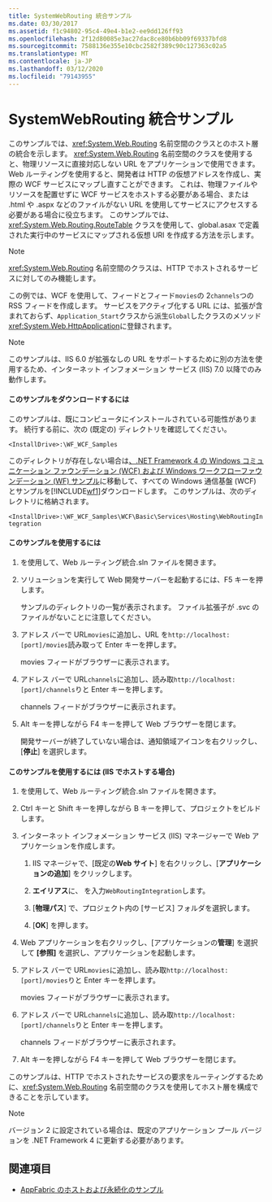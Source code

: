 ```yaml
---
title: SystemWebRouting 統合サンプル
ms.date: 03/30/2017
ms.assetid: f1c94802-95c4-49e4-b1e2-ee9dd126ff93
ms.openlocfilehash: 2f12d80085e3ac27dac8ce80b6bb09f69337bfd8
ms.sourcegitcommit: 7588136e355e10cbc2582f389c90c127363c02a5
ms.translationtype: MT
ms.contentlocale: ja-JP
ms.lasthandoff: 03/12/2020
ms.locfileid: "79143955"
---
```

# <a name="systemwebrouting-integration-sample"></a>SystemWebRouting 統合サンプル
このサンプルでは、<xref:System.Web.Routing> 名前空間のクラスとのホスト層の統合を示します。 <xref:System.Web.Routing> 名前空間のクラスを使用すると、物理リソースに直接対応しない URL をアプリケーションで使用できます。 Web ルーティングを使用すると、開発者は HTTP の仮想アドレスを作成し、実際の WCF サービスにマップし直すことができます。 これは、物理ファイルやリソースを配置せずに WCF サービスをホストする必要がある場合、または .html や .aspx などのファイルがない URL を使用してサービスにアクセスする必要がある場合に役立ちます。 このサンプルでは、<xref:System.Web.Routing.RouteTable> クラスを使用して、global.asax で定義された実行中のサービスにマップされる仮想 URI を作成する方法を示します。

> [!NOTE]
> <xref:System.Web.Routing> 名前空間のクラスは、HTTP でホストされるサービスに対してのみ機能します。  
  
この例では、WCF を使用して、フィードとフィード`movies`の 2`channels`つの RSS フィードを作成します。 サービスをアクティブ化する URL には、拡張が含まれておらず、`Application_Start`クラスから派生`Global`したクラスのメソッド<xref:System.Web.HttpApplication>に登録されます。  
  
> [!NOTE]
> このサンプルは、IIS 6.0 が拡張なしの URL をサポートするために別の方法を使用するため、インターネット インフォメーション サービス (IIS) 7.0 以降でのみ動作します。  

#### <a name="to-download-this-sample"></a>このサンプルをダウンロードするには
  
このサンプルは、既にコンピュータにインストールされている可能性があります。 続行する前に、次の (既定の) ディレクトリを確認してください。  

`<InstallDrive>:\WF_WCF_Samples`  

 このディレクトリが存在しない場合は[、.NET Framework 4 の Windows コミュニケーション ファウンデーション (WCF) および Windows ワークフローファウンデーション (WF) サンプル](https://www.microsoft.com/download/details.aspx?id=21459)に移動して、すべての Windows 通信基盤 (WCF) とサンプルを[!INCLUDE[wf1](../../../../includes/wf1-md.md)]ダウンロードします。 このサンプルは、次のディレクトリに格納されます。  

`<InstallDrive>:\WF_WCF_Samples\WCF\Basic\Services\Hosting\WebRoutingIntegration`  
  
#### <a name="to-use-this-sample"></a>このサンプルを使用するには  
  
1. を使用して、Web ルーティング統合.sln ファイルを開きます。  
  
2. ソリューションを実行して Web 開発サーバーを起動するには、F5 キーを押します。  
  
     サンプルのディレクトリの一覧が表示されます。 ファイル拡張子が .svc のファイルがないことに注意してください。  
  
3. アドレス バーで URL`movies`に追加し、URL を`http://localhost:[port]/movies`読み取って Enter キーを押します。  
  
     movies フィードがブラウザーに表示されます。  
  
4. アドレス バーで URL`channels`に追加し、読み取`http://localhost:[port]/channels`りと Enter キーを押します。  
  
     channels フィードがブラウザーに表示されます。  
  
5. Alt キーを押しながら F4 キーを押して Web ブラウザーを閉じます。  
  
     開発サーバーが終了していない場合は、通知領域アイコンを右クリックし、[**停止**] を選択します。  
  
#### <a name="to-use-this-sample-when-hosted-in-iis"></a>このサンプルを使用するには (IIS でホストする場合)  
  
1. を使用して、Web ルーティング統合.sln ファイルを開きます。  
  
2. Ctrl キーと Shift キーを押しながら B キーを押して、プロジェクトをビルドします。  
  
3. インターネット インフォメーション サービス (IIS) マネージャーで Web アプリケーションを作成します。  
  
    1. IIS マネージャで、[既定の**Web サイト**] を右クリックし、[**アプリケーションの追加**] をクリックします。  
  
    2. **エイリアス**に、 を入力`WebRoutingIntegration`します。  
  
    3. [**物理パス**] で、プロジェクト内の [サービス] フォルダを選択します。  
  
    4. [**OK**] を押します。  
  
4. Web アプリケーションを右クリックし、[アプリケーションの**管理**] を選択して **[参照]** を選択し、アプリケーションを起動します。  
  
5. アドレス バーで URL`movies`に追加し、読み取`http://localhost:[port]/movies`りと Enter キーを押します。  
  
     movies フィードがブラウザーに表示されます。  
  
6. アドレス バーで URL`channels`に追加し、読み取`http://localhost:[port]/channels`りと Enter キーを押します。  
  
     channels フィードがブラウザーに表示されます。  
  
7. Alt キーを押しながら F4 キーを押して Web ブラウザーを閉じます。  
  
 このサンプルは、HTTP でホストされたサービスの要求をルーティングするために、<xref:System.Web.Routing> 名前空間のクラスを使用してホスト層を構成できることを示しています。  
  
> [!NOTE]
> バージョン 2 に設定されている場合は、既定のアプリケーション プール バージョンを .NET Framework 4 に更新する必要があります。  
  
## <a name="see-also"></a>関連項目

- [AppFabric のホストおよび永続化のサンプル](https://docs.microsoft.com/previous-versions/appfabric/ff383418(v=azure.10))
